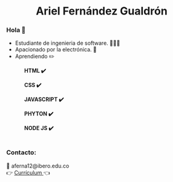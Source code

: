 <h1 align="center"> Ariel Fernández Gualdrón </h1>

<h3>Hola 👋</h3>
<ul>
  <li>Estudiante de ingenieria de software. 🧑🏻‍💻</li>
  <li>Apacionado por la electrónica. 📡</li>
  <li>Aprendiendo ✏️<STRONG>
    <ol>HTML ✔️</ol>
    <ol>CSS ✔️</ol>
    <ol>JAVASCRIPT ✔️</ol>
    <ol>PHYTON ✔️</ol>
    <ol>NODE JS ✔️</ol> </STRONG>️️
  </li>
</ul>

<h3>Contacto:</h3>
📧 aferna12@ibero.edu.co
  <br>
👉 <a href="https://drive.google.com/file/d/1NvP32yU-jYi1prp9zJJN6USFD9wV4lyc/view?usp=sharing">Currículum </a> 👈
